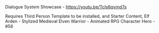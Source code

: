 
Dialogue System Showcase - https://youtu.be/TcIs6qvmd7s

Requires Third Person Template to be installed, and Starter Content, Elf Arden - Stylized Medieval Elven Warrior - Animated RPG Character Hero - #56
